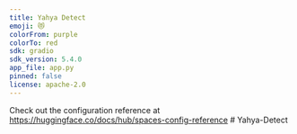 ```yaml
---
title: Yahya Detect
emoji: 😻
colorFrom: purple
colorTo: red
sdk: gradio
sdk_version: 5.4.0
app_file: app.py
pinned: false
license: apache-2.0
---
```


Check out the configuration reference at https://huggingface.co/docs/hub/spaces-config-reference
#   Y a h y a - D e t e c t  
 